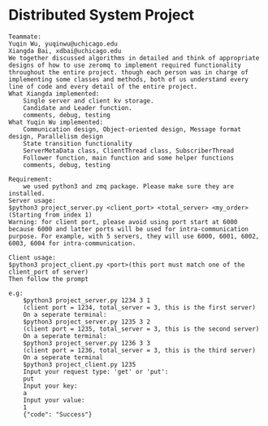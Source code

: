 # Distributed System Project


	Teammate:
	Yuqin Wu, yuqinwu@uchicago.edu
	Xiangda Bai, xdbai@uchicago.edu
	We together discussed algorithms in detailed and think of appropriate designs of how to use zeromq to implement required functionality throughout the entire project. though each person was in charge of implementing some classes and methods, both of us understand every line of code and every detail of the entire project.
	What Xiangda implemented: 
		Single server and client kv storage.
		Candidate and Leader function.
		comments, debug, testing
	What Yuqin Wu implemented:
		Communication design, Object-oriented design, Message format design, Parallelism design
		State transition functionality
		ServerMetaData class, ClientThread class, SubscriberThread
		Follower function, main function and some helper functions
		comments, debug, testing
	
	Requirement:
		we used python3 and zmq package. Please make sure they are installed.
	Server usage:
	$python3 project_server.py <client_port> <total_server> <my_order>(Starting from index 1)
	Warning: for client port, please avoid using port start at 6000 because 6000 and latter ports will be used for intra-communication purpose. For example, with 5 servers, they will use 6000, 6001, 6002, 6003, 6004 for intra-communication.

	Client usage:
	$python3 project_client.py <port>(this port must match one of the client_port of server)
	Then follow the prompt

	e.g:	
		$python3 project_server.py 1234 3 1
		(client port = 1234, total_server = 3, this is the first server)
		On a seperate terminal:
		$python3 project_server.py 1235 3 2
		(client port = 1235, total_server = 3, this is the second server)
		On a seperate terminal:
		$python3 project_server.py 1236 3 3
		(client port = 1236, total_server = 3, this is the third server)
		On a seperate terminal
		$python3 project_client.py 1235
		Input your request type: 'get' or 'put':
		put
		Input your key:
		a
		Input your value:
		1
		{"code": "Success"}




